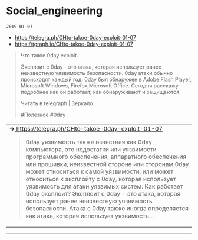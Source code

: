 # Social_engineering
`2019-01-07`

* https://telegra.ph/CHto-takoe-0day-exploit-01-07
* https://tgraph.io/CHto-takoe-0day-exploit-01-07

<blockquote>
Что такое 0day exploit.

Эксплоит с 0day - это атака, которая использует ранее неизвестную уязвимость безопасности. 0day атаки обычно происходят каждый год. 0day был обнаружен в Adobe Flash Player, Microsoft Windows, Firefox,Microsoft Office.
Сегодня расскажу подробнее как он работает, как обнаруживают и защищаются.

Читать в telegraph | Зеркало

&#35;Полезное &#35;0day
</blockquote>

<table><tr><td><b>→</b><a href="https://telegra.ph/CHto-takoe-0day-exploit-01-07">
https://telegra.ph/CHto-takoe-0day-exploit-01-07
</a>
<blockquote>
0day уязвимость также известная как 0day компьютера, это недостатки или уязвимости программного обеспечения, аппаратного обеспечения или прошивки, неизвестной стороне или сторонам.0day может относиться к самой уязвимости, или может относиться к эксплойту с 0day, которая использует уязвимость для атаки уязвимых систем. Как работает 0day эксплоит? Эксплоит с 0day - это атака, которая использует ранее неизвестную уязвимость безопасности. Атака с 0day также иногда определяется как атака, которая использует уязвимость…
</blockquote>
</td></tr></table>

---

